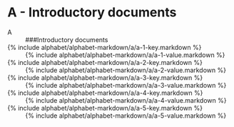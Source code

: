 <div data-role="collapsible" data-inset="false">
	<h1>A - Introductory documents</h1>

<dl>

<dt class="alphabet-table-key-two">
<div markdown="1" >
A
</div>
</dt>
<dd class="alphabet-table-value">
<div markdown="1">
###Introductory documents
</div>
</dd>

<dt>
<div markdown="1">
{% include alphabet/alphabet-markdown/a/a-1-key.markdown %}
</div>
</dt>
<dd>
<div markdown="1">
{% include alphabet/alphabet-markdown/a/a-1-value.markdown %}
</div>
</dd>

<dt>
<div markdown="1">
{% include alphabet/alphabet-markdown/a/a-2-key.markdown %}
</div>
</dt>
<dd>
<div markdown="1">
{% include alphabet/alphabet-markdown/a/a-2-value.markdown %}
</div>
</dd>

<dt>
<div markdown="1">
{% include alphabet/alphabet-markdown/a/a-3-key.markdown %}
</div>
</dt>
<dd>
<div markdown="1">
{% include alphabet/alphabet-markdown/a/a-3-value.markdown %}
</div>
</dd>

<dt>
<div markdown="1">
{% include alphabet/alphabet-markdown/a/a-4-key.markdown %}
</div>
</dt>
<dd>
<div markdown="1">
{% include alphabet/alphabet-markdown/a/a-4-value.markdown %}
</div>
</dd>

<dt>
<div markdown="1">
{% include alphabet/alphabet-markdown/a/a-5-key.markdown %}
</div>
</dt>
<dd>
<div markdown="1">
{% include alphabet/alphabet-markdown/a/a-5-value.markdown %}
</div>
</dd>

</dl>



</div>
